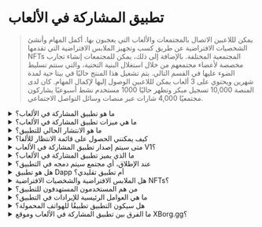 # تطبيق المشاركة في الألعاب

> يمكن لللاعبين الاتصال بالمجتمعات والألعاب التي يعجبون بها. أكمل المهام وأنشئ الشخصيات الافتراضية عن طريق كسب وتجهيز الملابس الافتراضية التي تقدمها NFTs المجتمعية المختلفة. بالإضافة إلى ذلك، يمكن للمجتمعات إنشاء تجارب مخصصة لأعضاء مجتمعهم من خلال استغلال البنية التحتية، والتي ستتم تسليط الضوء عليها في القسم التالي. يتم تشغيل هذا المنتج حاليًا في بيتا حية لمدة شهرين ويحتوي على 3 ألعاب يمكن لللاعبين الوصول إليها لإكمال المهام. كان لدى المنصة 10,000 تسجيل مبكر وتظهر حاليًا 1000 مستخدم نشط أسبوعيًا يشاركون مجتمعيًا 4,000 شارات عبر منصات وسائل التواصل الاجتماعي.

<details>

<summary>ما هو تطبيق المشاركة في الألعاب؟</summary>

تطبيق المشاركة في الألعاب هو تطبيق يتيح للألعاب والمجتمعات أن تكون أقرب إلى جمهورها وتزيد من مشاركتهم.

* **بالنسبة لللاعبين:** إنه تطبيق يتيح للاعبين البقاء على اتصال بألعابهم ومجتمعاتهم المفضلة.
* **بالنسبة للألعاب:** ينشئ تحديات ممتعة يمكن لللاعبين إكمالها داخل اللعبة ومشاركتها مع أصدقائهم، ويتم مكافأة اللاعبين على إنجازاتهم.
* **بالنسبة للمجتمعات:** يقدم تحديات متعلقة بمجموعتهم، ويكسب اللاعبون عناصر ملابس خاصة لتخصيص شخصياتهم الافتراضية.

إنها حلول بسيطة ومريحة للحفاظ على انشغال اللاعبين وإثارتهم.

</details>

<details>

<summary>ما هي ميزات تطبيق المشاركة في الألعاب؟</summary>

* إنشاء والانضمام إلى المجتمعات.
* إنشاء مهام فريدة استنادًا إلى منصات التواصل الاجتماعي والألعاب (تويتر، ديسكورد، تويتش، تقديم يدوي، وأي ألعاب مدعومة).
* ربط نجاح المهمة بعنصر ملابس فريد.
* إنشاء شخصية افتراضية فريدة مع صفات وملابس متعددة.
* إسقاط الملابس مقابل رسوم.

</details>

<details>

<summary>ما هو الانتشار الحالي للتطبيق؟</summary>

جمع تطبيق الألفا **10,000** مستخدم فريد مع أكثر من **30,000** مهمة تم إكمالها. يدعم التطبيق الألعاب عبر Web3 و Web2، ويتميز حاليًا بـ **Ev.io** و **Dota2** و **CSGO**. سيتم دمج المزيد من الألعاب.

</details>

<details>

<summary>كيف يمكنني الحصول على قائمة الانتظار للألفا؟</summary>

انتهت عملية قائمة الانتظار للألفا.

</details>

<details>

<summary>متى سيتم إصدار تطبيق المشاركة في الألعاب V1؟</summary>

حوالي الربع الثاني من عام 2023.

</details>

<details>

<summary>ما الذي يميز تطبيق المشاركة في الألعاب؟</summary>

* محرك المهام داخل اللعبة.
* مخزون الشخصيات الافتراضية وإسقاط الملابس.

</details>

<details>

<summary>عند الإطلاق، أي مجتمع سيتم دمجه في التطبيق؟</summary>

سيكون فريق BDS المجتمع الأول. حصل XBorg على شراكات أخرى مع فرق رياضية إلكترونية من الطبقة العليا وسيعلن عنها.

</details>

<details>

<summary>هل هو تطبيق Dapp أم تطبيق تقليدي؟</summary>

التطبيق هو تطبيق هجين Web3، مما يعني أن تجربة المستخدم ستكون نفسها سواء كان المستخدم يستخدم مصادقة Web2 أو Web3. ومع ذلك، إذا اختار المستخدمون Web3، فسيحتفظون بملكية أصولهم (الملابس الافتراضية، الشخصيات الافتراضية).

</details>

<details>

<summary>هل الملابس الافتراضية والشخصيات الافتراضية NFTs؟</summary>

نعم، الملابس الافتراضية هي NFTs قابلة للتحويل، بينما الشخصية الافتراضية هي NFT غير قابلة للتحويل.

</details>

<details>

<summary>من هم المستخدمون المستهدفون للتطبيق؟</summary>

بالنسبة للمستخدمين، اللاعبين الذين لديهم اهتمام في الرياضات الإلكترونية أو اللاعبين الذين هم مشجعون لمجتمعات أو ألعاب محددة.

بالنسبة للمجتمعات، فرق رياضية إلكترونية ومجتمعات المؤثرين.

</details>

<details>

<summary>ما هي العوامل الرئيسية للإيرادات في التطبيق؟</summary>

* اشتراكات المستخدمين.
* إسقاط الملابس الافتراضية.
* رسوم تبادل الملابس الافتراضية.

</details>

<details>

<summary>هل سيكون التطبيق تطبيقًا للهواتف المحمولة؟</summary>

في البداية، لا. ولكن نعتزم إطلاقه على الهواتف المحمولة في التحديثات اللاحقة.

</details>

<details>

<summary>ما الفرق بين تطبيق المشاركة في الألعاب وموقع XBorg.gg؟</summary>

تم استضافة تطبيق المشاركة في الألعاب تحت نطاق **xborg.gg**.

</details>